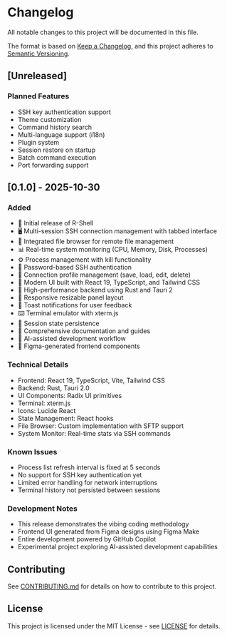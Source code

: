# Changelog

All notable changes to this project will be documented in this file.

The format is based on [Keep a Changelog](https://keepachangelog.com/en/1.0.0/),
and this project adheres to [Semantic Versioning](https://semver.org/spec/v2.0.0.html).

## [Unreleased]

### Planned Features
- SSH key authentication support
- Theme customization
- Command history search
- Multi-language support (i18n)
- Plugin system
- Session restore on startup
- Batch command execution
- Port forwarding support

## [0.1.0] - 2025-10-30

### Added
- 🎉 Initial release of R-Shell
- 🖥️ Multi-session SSH connection management with tabbed interface
- 📁 Integrated file browser for remote file management
- 📊 Real-time system monitoring (CPU, Memory, Disk, Processes)
- ⚙️ Process management with kill functionality
- 🔐 Password-based SSH authentication
- 💾 Connection profile management (save, load, edit, delete)
- 🎨 Modern UI built with React 19, TypeScript, and Tailwind CSS
- 🦀 High-performance backend using Rust and Tauri 2
- 📱 Responsive resizable panel layout
- 🔔 Toast notifications for user feedback
- ⌨️ Terminal emulator with xterm.js
- 🔄 Session state persistence
- 📝 Comprehensive documentation and guides
- 🤖 AI-assisted development workflow
- 🎨 Figma-generated frontend components

### Technical Details
- Frontend: React 19, TypeScript, Vite, Tailwind CSS
- Backend: Rust, Tauri 2.0
- UI Components: Radix UI primitives
- Terminal: xterm.js
- Icons: Lucide React
- State Management: React hooks
- File Browser: Custom implementation with SFTP support
- System Monitor: Real-time stats via SSH commands

### Known Issues
- Process list refresh interval is fixed at 5 seconds
- No support for SSH key authentication yet
- Limited error handling for network interruptions
- Terminal history not persisted between sessions

### Development Notes
- This release demonstrates the vibing coding methodology
- Frontend UI generated from Figma designs using Figma Make
- Entire development powered by GitHub Copilot
- Experimental project exploring AI-assisted development capabilities

## Contributing

See [CONTRIBUTING.md](CONTRIBUTING.md) for details on how to contribute to this project.

## License

This project is licensed under the MIT License - see [LICENSE](LICENSE) for details.
